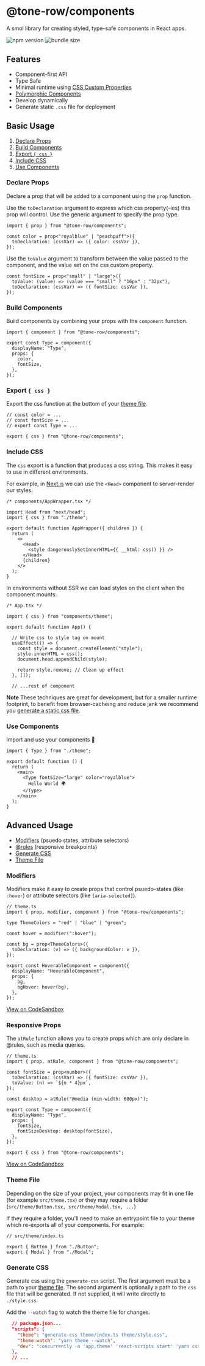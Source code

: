 # @tone-row/components

A smol library for creating styled, type-safe components in React apps.

![npm version](https://img.shields.io/npm/v/@tone-row/components)
![bundle size](https://img.shields.io/bundlephobia/minzip/@tone-row/components)

## Features

- Component-first API
- Type Safe
- Minimal runtime using [CSS Custom Properties](https://developer.mozilla.org/en-US/docs/Web/CSS/--*)
- [Polymorphic Components](https://www.benmvp.com/blog/polymorphic-react-components-typescript/)
- Develop dynamically
- Generate static `.css` file for deployment

## Basic Usage

1. [Declare Props](#declare-props)
1. [Build Components](#build-components)
1. [Export `{ css }`](#export-{-css-})
1. [Include CSS](#include-css)
1. [Use Components](#use-components)

### Declare Props

Declare a prop that will be added to a component using the `prop` function.

Use the `toDeclaration` argument to express which css property(-ies) this prop will control. Use the generic argument to specify the prop type.

```tsx
import { prop } from "@tone-row/components";

const color = prop<"royalblue" | "peachpuff">({
  toDeclaration: (cssVar) => ({ color: cssVar }),
});
```

Use the `toValue` argument to transform between the value passed to the component, and the value set on the css custom property.

```tsx
const fontSize = prop<"small" | "large">({
  toValue: (value) => (value === "small" ? "16px" : "32px"),
  toDeclaration: (cssVar) => ({ fontSize: cssVar }),
});
```

### Build Components

Build components by combining your props with the `component` function.

```tsx
import { component } from "@tone-row/components";

export const Type = component({
  displayName: "Type",
  props: {
    color,
    fontSize,
  },
});
```

### Export `{ css }`

Export the css function at the bottom of your [theme file](#theme-file).

```tsx
// const color = ...
// const fontSize = ...
// export const Type = ...

export { css } from "@tone-row/components";
```

### Include CSS

The `css` export is a function that produces a css string. This makes it easy to use in different environments.

For example, in [Next.js](https://nextjs.org/) we can use the `<Head>` component to server-render our styles.

```tsx
/* components/AppWrapper.tsx */

import Head from "next/head";
import { css } from "./theme";

export default function AppWrapper({ children }) {
  return (
    <>
      <Head>
        <style dangerouslySetInnerHTML={{ __html: css() }} />
      </Head>
      {children}
    </>
  );
}
```

In environments without SSR we can load styles on the client when the component mounts:

```tsx
/* App.tsx */

import { css } from "components/theme";

export default function App() {

  // Write css to style tag on mount
  useEffect(() => {
    const style = document.createElement("style");
    style.innerHTML = css();
    document.head.appendChild(style);

    return style.remove; // Clean up effect
  }, []);

  // ...rest of component
```

**Note** These techniques are great for development, but for a smaller runtime footprint, to benefit from browser-cacheing and reduce jank we recommend you [generate a static css file](#generate-css).

### Use Components

Import and use your components 🎉

```tsx
import { Type } from "./theme";

export default function () {
  return (
    <main>
      <Type fontSize="large" color="royalblue">
        Hello World 🌍
      </Type>
    </main>
  );
}
```

## Advanced Usage

- [Modifiers](#modifiers) (psuedo states, attribute selectors)
- [@rules](#responsive-props) (responsive breakpoints)
- [Generate CSS](#generate-css)
- [Theme File](#theme-file)

### Modifiers

Modifiers make it easy to create props that control psuedo-states (like `:hover`) or attribute selectors (like `[aria-selected]`).

```tsx
// theme.ts
import { prop, modifier, component } from "@tone-row/components";

type ThemeColors = "red" | "blue" | "green";

const hover = modifier(":hover");

const bg = prop<ThemeColors>({
  toDeclaration: (v) => ({ backgroundColor: v }),
});

export const HoverableComponent = component({
  displayName: "HoverableComponent",
  props: {
    bg,
    bgHover: hover(bg),
  },
});
```

[View on CodeSandbox](https://codesandbox.io/s/modifier-example-yr2km?file=/src/theme.ts)

### Responsive Props

The `atRule` function allows you to create props which are only declare in @rules, such as media queries.

```tsx
// theme.ts
import { prop, atRule, component } from "@tone-row/components";

const fontSize = prop<number>({
  toDeclaration: (cssVar) => ({ fontSize: cssVar }),
  toValue: (n) => `${n * 4}px`,
});

const desktop = atRule("@media (min-width: 600px)");

export const Type = component({
  displayName: "Type",
  props: {
    fontSize,
    fontSizeDesktop: desktop(fontSize),
  },
});

export { css } from "@tone-row/components";
```

[View on CodeSandbox](https://codesandbox.io/s/loving-lederberg-w274n?file=/src/theme.ts)

### Theme File

Depending on the size of your project, your components may fit in one file (for example `src/theme.tsx`) or they may require a folder (`src/theme/Button.tsx, src/theme/Modal.tsx, ...`)

If they require a folder, you'll need to make an entrypoint file to your theme which re-exports all of your components. For example:

```tsx
// src/theme/index.ts

export { Button } from "./Button";
export { Modal } from "./Modal";
```

### Generate CSS

Generate css using the `generate-css` script. The first argument must be a path to your [theme file](#theme-file). The second argument is optionally a path to the `css` file that will be generated. If not supplied, it will write directly to `./style.css`.

Add the `--watch` flag to watch the theme file for changes.

```json
  // package.json...
  "scripts": {
    "theme": "generate-css theme/index.ts theme/style.css",
    "theme:watch": "yarn theme --watch",
    "dev": "concurrently -n 'app,theme' 'react-scripts start' 'yarn css:watch'"
  },
  // ...
```
